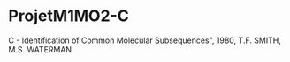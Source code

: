 # ProjetM1MO2-C
C - Identification of Common Molecular Subsequences", 1980, T.F. SMITH, M.S. WATERMAN
